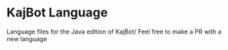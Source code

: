 # KajBot Language
Language files for the Java edition of KajBot/
Feel free to make a PR with a new language
